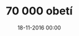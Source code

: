 ---
title: '70 000 obetí'
synopsis: Prenasledovanie židovskej menšiny slovenskou vládou začalo už v období autonómie, no až po vzniku samostatného štátu sa dostávajú antisemitské opatrenia do zákonov a nariadení. Proces zbavovania židovského obyvateľstva jeho práv dospeje v najbližších rokoch až k masovej likvidácii v koncentračných táboroch.
published: true
disabled: true
announce_date: 'Zverejníme onedlho'
date: '18-11-2016 00:00'
slug: chapter-3
routes:
    default: /chapters/3-70000-obeti
    canonical: /chapters/3-70000-obeti
    aliases:
        - /chapters/3
chapterNumber: 3
titleStyled: "<span class='f-uni-grotesk-bold'>70 000</span> <span class='f-moyenage'>obetí</span>"
description: '3. kapitola: 70 000 obetí'
image: tiso.jpg
emailCTA: 'Chcem vedieť o nasledujúcich udalostiach.'
emailPlaceholder: 'e-mailová adresa'
emailButton: 'informujte ma'
---